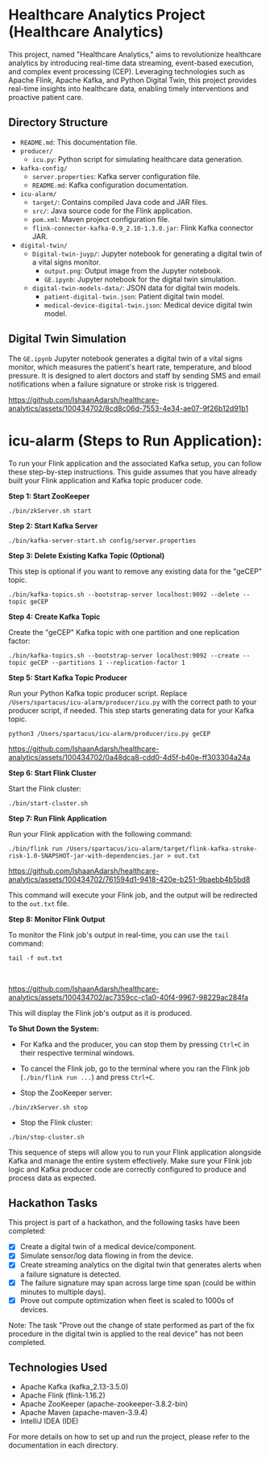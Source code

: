 # Healthcare Analytics Project (Healthcare Analytics)

This project, named "Healthcare Analytics," aims to revolutionize healthcare analytics by introducing real-time data streaming, event-based execution, and complex event processing (CEP). Leveraging technologies such as Apache Flink, Apache Kafka, and Python Digital Twin, this project provides real-time insights into healthcare data, enabling timely interventions and proactive patient care.

## Directory Structure

- `README.md`: This documentation file.
- `producer/`
  - `icu.py`: Python script for simulating healthcare data generation.
- `kafka-config/`
  - `server.properties`: Kafka server configuration file.
  - `README.md`: Kafka configuration documentation.
- `icu-alarm/`
  - `target/`: Contains compiled Java code and JAR files.
  - `src/`: Java source code for the Flink application.
  - `pom.xml`: Maven project configuration file.
  - `flink-connector-kafka-0.9_2.10-1.3.0.jar`: Flink Kafka connector JAR.
- `digital-twin/`
  - `Digital-twin-juyp/`: Jupyter notebook for generating a digital twin of a vital signs monitor.
    - `output.png`: Output image from the Jupyter notebook.
    - `GE.ipynb`: Jupyter notebook for the digital twin simulation.
  - `digital-twin-models-data/`: JSON data for digital twin models.
    - `patient-digital-twin.json`: Patient digital twin model.
    - `medical-device-digital-twin.json`: Medical device digital twin model.

## Digital Twin Simulation

The `GE.ipynb` Jupyter notebook generates a digital twin of a vital signs monitor, which measures the patient's heart rate, temperature, and blood pressure. It is designed to alert doctors and staff by sending SMS and email notifications when a failure signature or stroke risk is triggered.

https://github.com/IshaanAdarsh/healthcare-analytics/assets/100434702/8cd8c06d-7553-4e34-ae07-9f26b12d91b1

# icu-alarm (Steps to Run Application):
To run your Flink application and the associated Kafka setup, you can follow these step-by-step instructions. This guide assumes that you have already built your Flink application and Kafka topic producer code.

**Step 1: Start ZooKeeper**

```shell
./bin/zkServer.sh start
```

**Step 2: Start Kafka Server**

```shell
./bin/kafka-server-start.sh config/server.properties
```

**Step 3: Delete Existing Kafka Topic (Optional)**

This step is optional if you want to remove any existing data for the "geCEP" topic.

```shell
./bin/kafka-topics.sh --bootstrap-server localhost:9092 --delete --topic geCEP
```

**Step 4: Create Kafka Topic**

Create the "geCEP" Kafka topic with one partition and one replication factor:

```shell
./bin/kafka-topics.sh --bootstrap-server localhost:9092 --create --topic geCEP --partitions 1 --replication-factor 1
```

**Step 5: Start Kafka Topic Producer**

Run your Python Kafka topic producer script. Replace `/Users/spartacus/icu-alarm/producer/icu.py` with the correct path to your producer script, if needed. This step starts generating data for your Kafka topic.

```shell
python3 /Users/spartacus/icu-alarm/producer/icu.py geCEP
```


https://github.com/IshaanAdarsh/healthcare-analytics/assets/100434702/0a48dca8-cdd0-4d5f-b40e-ff303304a24a


**Step 6: Start Flink Cluster**

Start the Flink cluster:

```shell
./bin/start-cluster.sh
```

**Step 7: Run Flink Application**

Run your Flink application with the following command:

```shell
./bin/flink run /Users/spartacus/icu-alarm/target/flink-kafka-stroke-risk-1.0-SNAPSHOT-jar-with-dependencies.jar > out.txt
```



https://github.com/IshaanAdarsh/healthcare-analytics/assets/100434702/761594d1-9418-420e-b251-9baebb4b5bd8



This command will execute your Flink job, and the output will be redirected to the `out.txt` file.

**Step 8: Monitor Flink Output**

To monitor the Flink job's output in real-time, you can use the `tail` command:

```shell
tail -f out.txt
```
 

https://github.com/IshaanAdarsh/healthcare-analytics/assets/100434702/ac7359cc-c1a0-40f4-9967-98229ac284fa




This will display the Flink job's output as it is produced.

**To Shut Down the System:**

- For Kafka and the producer, you can stop them by pressing `Ctrl+C` in their respective terminal windows.

- To cancel the Flink job, go to the terminal where you ran the Flink job (`./bin/flink run ...`) and press `Ctrl+C`.

- Stop the ZooKeeper server:

```shell
./bin/zkServer.sh stop
```

- Stop the Flink cluster:

```shell
./bin/stop-cluster.sh
```

This sequence of steps will allow you to run your Flink application alongside Kafka and manage the entire system effectively. Make sure your Flink job logic and Kafka producer code are correctly configured to produce and process data as expected.

## Hackathon Tasks

This project is part of a hackathon, and the following tasks have been completed:
- [x] Create a digital twin of a medical device/component.
- [x] Simulate sensor/log data flowing in from the device.
- [x] Create streaming analytics on the digital twin that generates alerts when a failure signature is detected.
- [x] The failure signature may span across large time span (could be within minutes to multiple days).
- [x] Prove out compute optimization when fleet is scaled to 1000s of devices.

Note: The task "Prove out the change of state performed as part of the fix procedure in the digital twin is applied to the real device" has not been completed.

## Technologies Used

- Apache Kafka (kafka_2.13-3.5.0)
- Apache Flink (flink-1.16.2)
- Apache ZooKeeper (apache-zookeeper-3.8.2-bin)
- Apache Maven (apache-maven-3.9.4)
- IntelliJ IDEA (IDE)

For more details on how to set up and run the project, please refer to the documentation in each directory.
